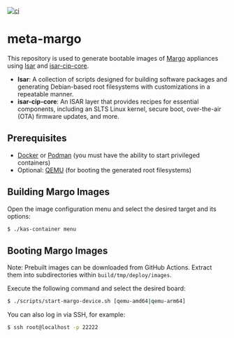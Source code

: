 [![ci](https://github.com/michaeladler/meta-margo/actions/workflows/ci.yml/badge.svg)](https://github.com/michaeladler/meta-margo/actions/workflows/ci.yml)

# meta-margo

This repository is used to generate bootable images of [Margo](https://margo.org/) appliances using [Isar](https://github.com/ilbers/isar) and [isar-cip-core](https://gitlab.com/cip-project/cip-core/isar-cip-core).

- **Isar**: A collection of scripts designed for building software packages and generating Debian-based root filesystems with customizations in a repeatable manner.
- **isar-cip-core**: An ISAR layer that provides recipes for essential components, including an SLTS Linux kernel, secure boot, over-the-air (OTA) firmware updates, and more.

## Prerequisites

- [Docker](https://www.docker.com/) or [Podman](https://podman.io/) (you must have the ability to start privileged containers)
- Optional: [QEMU](https://www.qemu.org/) (for booting the generated root filesystems)

## Building Margo Images

Open the image configuration menu and select the desired target and its options:

```sh
$ ./kas-container menu
```

## Booting Margo Images

Note: Prebuilt images can be downloaded from GitHub Actions. Extract them into subdirectories within `build/tmp/deploy/images`.

Execute the following command and select the desired board:

```sh
$ ./scripts/start-margo-device.sh [qemu-amd64|qemu-arm64]
```

You can also log in via SSH, for example:

```sh
$ ssh root@localhost -p 22222
```
